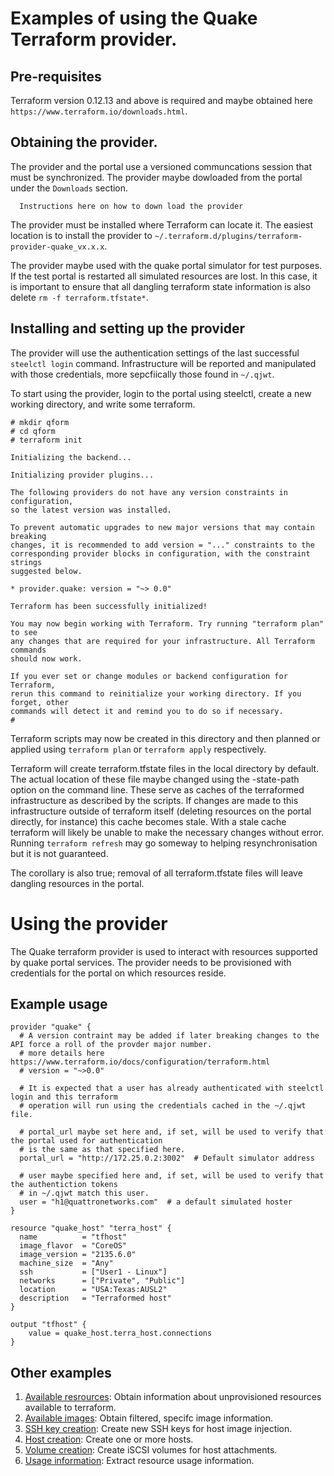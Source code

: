 # Examples of using the Quake Terraform provider.

## Pre-requisites

Terraform version 0.12.13 and above is required and maybe obtained here `https://www.terraform.io/downloads.html`. 

## Obtaining the provider.

The provider and the portal use a versioned communcations session that must be synchronized. The provider maybe dowloaded from
the portal under the `Downloads` section.

```
  Instructions here on how to down load the provider
```

The provider must be installed where Terraform can locate it. The easiest location is to install the provider 
to `~/.terraform.d/plugins/terraform-provider-quake_vx.x.x`.

The provider maybe used with the quake portal simulator for test purposes. If the test portal is restarted all
simulated resources are lost. In this case, it is important to ensure that all dangling terraform state information
is also delete `rm -f terraform.tfstate*`.

## Installing and setting up the provider

The provider will use the authentication settings of the last successful `steelctl login` command. Infrastructure 
will be reported and manipulated with those credentials, more sepcfiically those found in `~/.qjwt`.

To start using the provider, login to the portal using steelctl, create a new working directory, and write some terraform.

```
# mkdir qform
# cd qform
# terraform init

Initializing the backend...

Initializing provider plugins...

The following providers do not have any version constraints in configuration,
so the latest version was installed.

To prevent automatic upgrades to new major versions that may contain breaking
changes, it is recommended to add version = "..." constraints to the
corresponding provider blocks in configuration, with the constraint strings
suggested below.

* provider.quake: version = "~> 0.0"

Terraform has been successfully initialized!

You may now begin working with Terraform. Try running "terraform plan" to see
any changes that are required for your infrastructure. All Terraform commands
should now work.

If you ever set or change modules or backend configuration for Terraform,
rerun this command to reinitialize your working directory. If you forget, other
commands will detect it and remind you to do so if necessary.
# 
```

Terraform scripts may now be created in this directory and then planned or applied using `terraform plan` or `terraform apply` 
respectively. 

Terraform will create terraform.tfstate files in the local directory by default. The actual location of these file maybe changed
using the -state-path option on the command line. These serve as caches of the terraformed infrastructure as described by
the scripts. If changes are made to this infrastructure outside of terraform itself (deleting resources on the portal directly, for instance)
this cache becomes stale. With a stale cache terraform will likely be unable to make the necessary changes without error. Running
`terraform refresh` may go someway to helping resynchronisation but it is not guaranteed.

The corollary is also true; removal of all terraform.tfstate files will leave dangling resources in the portal.


# Using the provider

The Quake terraform provider is used to interact with resources supported by quake portal services. The provider needs to be
provisioned with credentials for the portal on which resources reside. 

## Example usage
```
provider "quake" {
  # A version contraint may be added if later breaking changes to the API force a roll of the provder major number.
  # more details here https://www.terraform.io/docs/configuration/terraform.html
  # version = "~>0.0"  
  
  # It is expected that a user has already authenticated with steelctl login and this terraform 
  # operation will run using the credentials cached in the ~/.qjwt file.

  # portal_url maybe set here and, if set, will be used to verify that the portal used for authentication
  # is the same as that specified here.
  portal_url = "http://172.25.0.2:3002"  # Default simulator address

  # user maybe specified here and, if set, will be used to verify that the authentiction tokens
  # in ~/.qjwt match this user.
  user = "h1@quattronetworks.com"  # a default simulated hoster
}

resource "quake_host" "terra_host" {
  name          = "tfhost"
  image_flavor  = "CoreOS"                
  image_version = "2135.6.0"  
  machine_size  = "Any"
  ssh           = ["User1 - Linux"]  
  networks      = ["Private", "Public"]  
  location      = "USA:Texas:AUSL2"
  description   = "Terraformed host"
}

output "tfhost" {
    value = quake_host.terra_host.connections
}
```

## Other examples

1. [Available resrources](./available-resources/README.md): Obtain information about unprovisioned resources available to terraform.
1. [Available images](./available-images/README.md): Obtain filtered, specifc image information.
1. [SSH key creation](./ssh-key-creation/README.md): Create new SSH keys for host image injection.
1. [Host creation](./host-creation/README.md): Create one or more hosts.
1. [Volume creation](./volume-creation/README.md): Create iSCSI volumes for host attachments.
1. [Usage information](./usage/README.md): Extract resource usage information.
